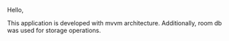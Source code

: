 Hello,

This application is developed with mvvm architecture. Additionally, room db was used for storage operations.
